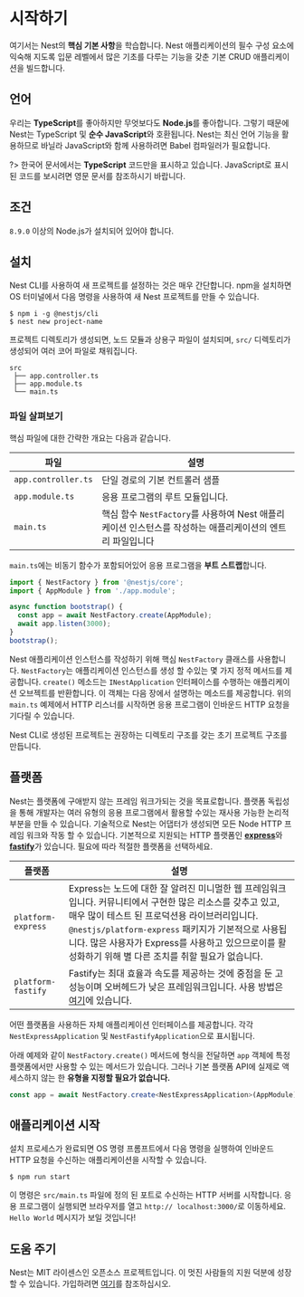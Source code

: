 # 시작하기
여기서는 Nest의 **핵심 기본 사항**을 학습합니다. Nest 애플리케이션의 필수 구성 요소에 익숙해 지도록 입문 레벨에서 많은 기초를 다루는 기능을 갖춘 기본 CRUD 애플리케이션을 빌드합니다.
## 언어
우리는 **TypeScript**를 좋아하지만 무엇보다도 **Node.js**를 좋아합니다. 그렇기 때문에 Nest는 TypeScript 및 **순수 JavaScript**와 호환됩니다. Nest는 최신 언어 기능을 활용하므로 바닐라 JavaScript와 함께 사용하려면 Babel 컴파일러가 필요합니다.

?> 한국어 문서에서는 **TypeScript** 코드만을 표시하고 있습니다. JavaScript로 표시된 코드를 보시려면 영문 문서를 참조하시기 바랍니다. 

## 조건
`8.9.0` 이상의 Node.js가 설치되어 있어야 합니다.

## 설치

Nest CLI를 사용하여 새 프로젝트를 설정하는 것은 매우 간단합니다. npm을 설치하면 OS 터미널에서 다음 명령을 사용하여 새 Nest 프로젝트를 만들 수 있습니다.

```command
$ npm i -g @nestjs/cli
$ nest new project-name
```

프로젝트 디렉토리가 생성되면, 노드 모듈과 상용구 파일이 설치되며, `src/` 디렉토리가 생성되어 여러 코어 파일로 채워집니다.
```
src
 ├── app.controller.ts
 ├── app.module.ts 
 └── main.ts
```

### 파일 살펴보기

핵심 파일에 대한 간략한 개요는 다음과 같습니다.

| 파일                | 설명                                                                                                    |
|---------------------|---------------------------------------------------------------------------------------------------------|
| `app.controller.ts` | 단일 경로의 기본 컨트롤러 샘플                                                                          |
| `app.module.ts`     | 응용 프로그램의 루트 모듈입니다.                                                                        |
| `main.ts`           | 핵심 함수 `NestFactory`를 사용하여 Nest 애플리케이션 인스턴스를 작성하는 애플리케이션의 엔트리 파일입니다 |

`main.ts`에는 비동기 함수가 포함되어있어 응용 프로그램을 **부트 스트랩**합니다.

```typescript
import { NestFactory } from '@nestjs/core';
import { AppModule } from './app.module';

async function bootstrap() {
  const app = await NestFactory.create(AppModule);
  await app.listen(3000);
}
bootstrap();
```

Nest 애플리케이션 인스턴스를 작성하기 위해 핵심 `NestFactory` 클래스를 사용합니다. `NestFactory`는 애플리케이션 인스턴스를 생성 할 수있는 몇 가지 정적 메서드를 제공합니다. `create()` 메소드는 `INestApplication` 인터페이스를 수행하는 애플리케이션 오브젝트를 반환합니다. 이 객체는 다음 장에서 설명하는 메소드를 제공합니다. 위의 `main.ts` 예제에서 HTTP 리스너를 시작하면 응용 프로그램이 인바운드 HTTP 요청을 기다릴 수 있습니다.

Nest CLI로 생성된 프로젝트는 권장하는 디렉토리 구조를 갖는 초기 프로젝트 구조를 만듭니다.

## 플랫폼

Nest는 플랫폼에 구애받지 않는 프레임 워크가되는 것을 목표로합니다. 플랫폼 독립성을 통해 개발자는 여러 유형의 응용 프로그램에서 활용할 수있는 재사용 가능한 논리적 부분을 만들 수 있습니다. 기술적으로 Nest는 어댑터가 생성되면 모든 Node HTTP 프레임 워크와 작동 할 수 있습니다. 기본적으로 지원되는 HTTP 플랫폼인 [**express**](https://expressjs.com/)와 [**fastify**](https://www.fastify.io/)가 있습니다. 필요에 따라 적절한 플랫폼을 선택하세요.

| 플랫폼 | 설명 |
|--------------------|-----------------------------------------------------------------------------------------------------------------------------------------------------------------------------------------------------------------------------------------------------------------------------------------------------------------------------|
| `platform-express` | Express는 노드에 대한 잘 알려진 미니멀한 웹 프레임워크입니다. 커뮤니티에서 구현한 많은 리소스를 갖추고 있고, 매우 많이 테스트 된 프로덕션용 라이브러리입니다. `@nestjs/platform-express` 패키지가 기본적으로 사용됩니다. 많은 사용자가 Express를 사용하고 있으므로이를 활성화하기 위해 별 다른 조치를 취할 필요가 없습니다. |
| `platform-fastify` | Fastify는 최대 효율과 속도를 제공하는 것에 중점을 둔 고성능이며 오버헤드가 낮은 프레임워크입니다. 사용 방법은 [여기](https://docs.nestjs.com/techniques/performance)에 있습니다. |


어떤 플랫폼을 사용하든 자체 애플리케이션 인터페이스를 제공합니다. 각각 `NestExpressApplication` 및 `NestFastifyApplication`으로 표시됩니다.

아래 예제와 같이 `NestFactory.create()` 메서드에 형식을 전달하면 `app` 객체에 특정 플랫폼에서만 사용할 수 있는 메서드가 있습니다. 그러나 기본 플랫폼 API에 실제로 액세스하지 않는 한 **유형을 지정할 필요가 없습니다.**

```typescript
const app = await NestFactory.create<NestExpressApplication>(AppModule);
```

## 애플리케이션 시작
설치 프로세스가 완료되면 OS 명령 프롬프트에서 다음 명령을 실행하여 인바운드 HTTP 요청을 수신하는 애플리케이션을 시작할 수 있습니다.
```command
$ npm run start
```
이 명령은 `src/main.ts` 파일에 정의 된 포트로 수신하는 HTTP 서버를 시작합니다. 응용 프로그램이 실행되면 브라우저를 열고 `http:// localhost:3000/`로 이동하세요. `Hello World` 메시지가 보일 것입니다!

## 도움 주기
Nest는 MIT 라이센스인 오픈소스 프로젝트입니다. 이 멋진 사람들의 지원 덕분에 성장할 수 있습니다. 가입하려면 [여기](https://docs.nestjs.com/support)를 참조하십시오.

